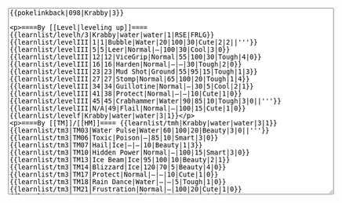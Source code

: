 </p><textarea readonly="" accesskey="," id="wpTextbox1" cols="80" rows="25" style="" class="mw-editfont-monospace" lang="en" dir="ltr" name="wpTextbox1">{{pokelinkback|098|Krabby|3}}

====By [[Level|leveling up]]====
{{learnlist/levelh/3|Krabby|water|water|1|RSE|FRLG}}
{{learnlist/levelIII|1|1|Bubble|Water|20|100|30|Cute|2|2||'''}}
{{learnlist/levelIII|5|5|Leer|Normal|—|100|30|Cool|3|0}}
{{learnlist/levelIII|12|12|ViceGrip|Normal|55|100|30|Tough|4|0}}
{{learnlist/levelIII|16|16|Harden|Normal|—|—|30|Tough|2|0}}
{{learnlist/levelIII|23|23|Mud Shot|Ground|55|95|15|Tough|1|3}}
{{learnlist/levelIII|27|27|Stomp|Normal|65|100|20|Tough|1|4}}
{{learnlist/levelIII|34|34|Guillotine|Normal|—|30|5|Cool|2|1}}
{{learnlist/levelIII|41|38|Protect|Normal|—|—|10|Cute|1|0}}
{{learnlist/levelIII|45|45|Crabhammer|Water|90|85|10|Tough|3|0||'''}}
{{learnlist/levelIII|N/A|49|Flail|Normal|—|100|15|Cute|1|0}}
{{learnlist/levelf|Krabby|water|water|3|1}}

====By [[TM]]/[[HM]]====
{{learnlist/tmh|Krabby|water|water|3|1}}
{{learnlist/tm3|TM03|Water Pulse|Water|60|100|20|Beauty|3|0||'''}}
{{learnlist/tm3|TM06|Toxic|Poison|—|85|10|Smart|3|0}}
{{learnlist/tm3|TM07|Hail|Ice|—|—|10|Beauty|1|3}}
{{learnlist/tm3|TM10|Hidden Power|Normal|—|100|15|Smart|3|0}}
{{learnlist/tm3|TM13|Ice Beam|Ice|95|100|10|Beauty|2|1}}
{{learnlist/tm3|TM14|Blizzard|Ice|120|70|5|Beauty|4|0}}
{{learnlist/tm3|TM17|Protect|Normal|—|—|10|Cute|1|0}}
{{learnlist/tm3|TM18|Rain Dance|Water|—|—|5|Tough|1|0}}
{{learnlist/tm3|TM21|Frustration|Normal|—|100|20|Cute|1|0}}
{{learnlist/tm3|TM27|Return|Normal|—|100|20|Cute|1|0}}
{{learnlist/tm3|TM28|Dig|Ground|60|100|10|Smart|1|0}}
{{learnlist/tm3|TM32|Double Team|Normal|—|—|15|Cool|2|0}}
{{learnlist/tm3|TM39|Rock Tomb|Rock|50|80|10|Smart|3|0}}
{{learnlist/tm3|TM42|Facade|Normal|70|100|20|Cute|2|0}}
{{learnlist/tm3|TM43|Secret Power|Normal|70|100|20|Smart|1|0}}
{{learnlist/tm3|TM44|Rest|Psychic|—|—|10|Cute|2|0}}
{{learnlist/tm3|TM45|Attract|Normal|—|100|15|Cute|2|0}}
{{learnlist/tm3|TM46|Thief|Dark|40|100|10|Tough|1|0}}
{{learnlist/tm3|HM01|Cut|Normal|50|95|30|Cool|2|1}}
{{learnlist/tm3|HM03|Surf|Water|95|100|15|Beauty|3|0||'''}}
{{learnlist/tm3|HM04|Strength|Normal|80|100|15|Tough|2|1}}
{{learnlist/tm3|HM06|Rock Smash|Fighting|20|100|15|Tough|1|0}}
{{learnlist/tm3|HM08|Dive|Water|60|100|10|Beauty|2|0||'''}}
{{learnlist/tmf|Krabby|water|water|3|1}}

====By {{pkmn|breeding}}====
{{learnlist/breedh|Krabby|water|water|3|1}}
{{learnlist/breed3|{{MSP/3|345|Lileep}}{{MSP/3|346|Cradily}}|Amnesia|Psychic|—|—|20|Cute|1|0}}
{{learnlist/breed3|{{MSP/3|098|Krabby}}{{MSP/3|099|Kingler}}{{MSP/3|140|Kabuto}}{{MSP/3|141|Kabutops}}{{MSP/3|222|Corsola}}{{MSP/3|341|Corphish}}&lt;br>{{MSP/3|342|Crawdaunt}}{{MSP/3|347|Anorith}}{{MSP/3|348|Armaldo}}|Dig|Ground|60|100|10|Smart|1|0}}
{{learnlist/breed3|{{MSP/3|098|Krabby}}{{MSP/3|099|Kingler}}|Flail|Normal|—|100|15|Cute|1|0}}
{{learnlist/breed3|{{MSP/3|138|Omanyte}}|Haze|Ice|—|—|30|Beauty|3|0|*}}
{{learnlist/breed3|{{MSP/3|341|Corphish}}{{MSP/3|342|Crawdaunt}}|Knock Off|Dark|20|100|20|Smart|1|4}}
{{learnlist/breed3|{{MSP/3|138|Omanyte}}|Slam|Normal|80|75|20|Tough|2|1|*}}
{{learnlist/breed3|{{MSP/3|341|Corphish}}{{MSP/3|342|Crawdaunt}}|Swords Dance|Normal|—|—|30|Beauty|1|0}}
{{learnlist/breedf|Krabby|water|water|3|1}}

====By [[Move Tutor|tutoring]]====
{{learnlist/tutorh|Krabby|water|water|3|1}}
{{learnlist/tutor3|Body Slam|Normal|85|100|15|Tough|1|4|||yes|yes|yes}}
{{learnlist/tutor3|Double-Edge|Normal|120|100|15|Tough|6|0|||yes|yes|yes}}
{{learnlist/tutor3|Endure|Normal|—|—|10|Tough|2|0|||no|yes|no}}
{{learnlist/tutor3|Fury Cutter|Bug|10|95|20|Cool|3|0|||no|yes|no}}
{{learnlist/tutor3|Icy Wind|Ice|55|95|15|Beauty|1|3|||no|yes|yes}}
{{learnlist/tutor3|Mimic|Normal|—|—|10|Cute|1|0|||yes|yes|yes}}
{{learnlist/tutor3|Mud-Slap|Ground|20|100|10|Cute|2|1|||no|yes|no}}
{{learnlist/tutor3|Sleep Talk|Normal|—|—|10|Cute|3|0|||no|yes|no}}
{{learnlist/tutor3|Snore|Normal|40|100|15|Cute|4|0|||no|yes|no}}
{{learnlist/tutor3|Substitute|Normal|—|—|10|Smart|2|0|||yes|yes|yes}}
{{learnlist/tutor3|Swagger|Normal|—|90|15|Cute|2|0|||no|yes|yes}}
{{learnlist/tutor3|Swords Dance|Normal|—|—|30|Beauty|1|0|||yes|yes|no}}
{{learnlist/tutorf|Krabby|water|water|3|1}}

[[it:Krabby/Mosse apprese in terza generazione]]
[[zh:大钳蟹/第三世代招式表]]
